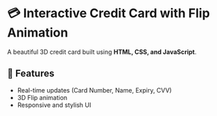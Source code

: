 # 💳 Interactive Credit Card with Flip Animation

A beautiful 3D credit card built using **HTML, CSS, and JavaScript**.

## 🧠 Features
- Real-time updates (Card Number, Name, Expiry, CVV)
- 3D Flip animation
- Responsive and stylish UI
